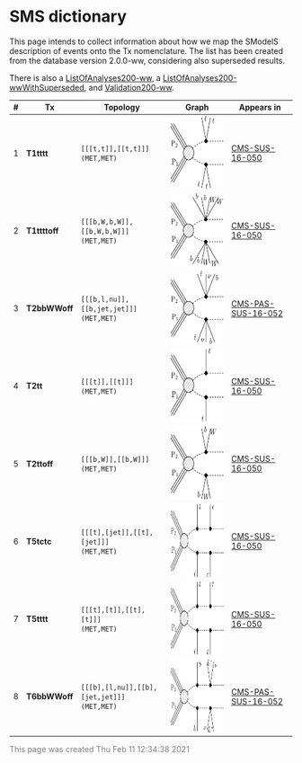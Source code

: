 

# SMS dictionary
This page intends to collect information about how we map the SModelS description of
events onto the Tx nomenclature. The list has been created from the database version 2.0.0-ww, considering also superseded results.

There is also a [ListOfAnalyses200-ww](https://smodels.github.io/docs/ListOfAnalyses200-ww), a [ListOfAnalyses200-wwWithSuperseded](https://smodels.github.io/docs/ListOfAnalyses200-wwWithSuperseded), and [Validation200-ww](Validation200-ww).

| **#** | **Tx** | **Topology** | **Graph** | **Appears in** |
| ----- | ------ | ------------ | --------- | -------------- |
| 1 | <a name="T1tttt"></a>**T1tttt**<br> | `[[[t,t]],[[t,t]]]`<BR>`(MET,MET)` | <img alt="T1tttt" src="../feyn/straight/T1tttt.png" height="130"> | [CMS-SUS-16-050](ListOfAnalyses200-ww#CMS-SUS-16-050)|
| 2 | <a name="T1ttttoff"></a>**T1ttttoff**<br> | `[[[b,W,b,W]],[[b,W,b,W]]]`<BR>`(MET,MET)` | <img alt="T1ttttoff" src="../feyn/straight/T1ttttoff.png" height="130"> | [CMS-SUS-16-050](ListOfAnalyses200-ww#CMS-SUS-16-050)|
| 3 | <a name="T2bbWWoff"></a>**T2bbWWoff**<br> | `[[[b,l,nu]],[[b,jet,jet]]]`<BR>`(MET,MET)` | <img alt="T2bbWWoff" src="../feyn/straight/T2bbWWoff.png" height="130"> | [CMS-PAS-SUS-16-052](ListOfAnalyses200-ww#CMS-PAS-SUS-16-052)|
| 4 | <a name="T2tt"></a>**T2tt**<br> | `[[[t]],[[t]]]`<BR>`(MET,MET)` | <img alt="T2tt" src="../feyn/straight/T2tt.png" height="130"> | [CMS-SUS-16-050](ListOfAnalyses200-ww#CMS-SUS-16-050)|
| 5 | <a name="T2ttoff"></a>**T2ttoff**<br> | `[[[b,W]],[[b,W]]]`<BR>`(MET,MET)` | <img alt="T2ttoff" src="../feyn/straight/T2ttoff.png" height="130"> | [CMS-SUS-16-050](ListOfAnalyses200-ww#CMS-SUS-16-050)|
| 6 | <a name="T5tctc"></a>**T5tctc**<br> | `[[[t],[jet]],[[t],[jet]]]`<BR>`(MET,MET)` | <img alt="T5tctc" src="../feyn/straight/T5tctc.png" height="130"> | [CMS-SUS-16-050](ListOfAnalyses200-ww#CMS-SUS-16-050)|
| 7 | <a name="T5tttt"></a>**T5tttt**<br> | `[[[t],[t]],[[t],[t]]]`<BR>`(MET,MET)` | <img alt="T5tttt" src="../feyn/straight/T5tttt.png" height="130"> | [CMS-SUS-16-050](ListOfAnalyses200-ww#CMS-SUS-16-050)|
| 8 | <a name="T6bbWWoff"></a>**T6bbWWoff**<br> | `[[[b],[l,nu]],[[b],[jet,jet]]]`<BR>`(MET,MET)` | <img alt="T6bbWWoff" src="../feyn/straight/T6bbWWoff.png" height="130"> | [CMS-PAS-SUS-16-052](ListOfAnalyses200-ww#CMS-PAS-SUS-16-052)|

<font color='grey'>This page was created Thu Feb 11 12:34:38 2021</font>
